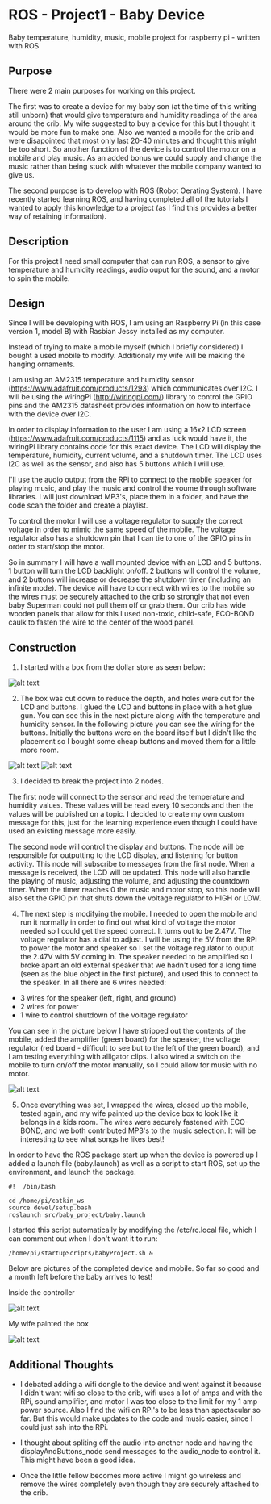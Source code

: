 ROS - Project1 - Baby Device
============================

Baby temperature, humidity, music, mobile project for raspberry pi - written with ROS

Purpose
-------

There were 2 main purposes for working on this project. 

The first was to create a device for my baby son (at the time of this writing still unborn) that would give temperature and humidity readings of the area around the crib. My wife suggested to buy a device for this but I thought it would be more fun to make one. Also we wanted a mobile for the crib and were disapointed that most only last 20-40 minutes and thought this might be too short. So another function of the device is to control the motor on a mobile and play music. As an added bonus we could supply and change the music rather than being stuck with whatever the mobile company wanted to give us.

The second purpose is to develop with ROS (Robot Oerating System). I have recently started learning ROS, and having completed all of the tutorials I wanted to apply this knowledge to a project (as I find this provides a better way of retaining information).


Description
-----------

For this project I need small computer that can run ROS, a sensor to give temperature and humidity readings, audio ouput for the sound, and a motor to spin the mobile.


Design
------

Since I will be developing with ROS, I am using an Raspberry Pi (in this case version 1, model B) with Rasbian Jessy installed as my computer.

Instead of trying to make a mobile myself (which I briefly considered) I bought a used mobile to modify. Additionaly my wife will be making the hanging ornaments.

I am using an AM2315 temperature and humidity sensor (https://www.adafruit.com/products/1293) which communicates over I2C. I will be using the wiringPi (http://wiringpi.com/) library to control the GPIO pins and the AM2315 datasheet provides information on how to interface with the device over I2C. 

In order to display information to the user I am using a 16x2 LCD screen (https://www.adafruit.com/products/1115) and as luck would have it, the wiringPi library contains code for this exact device. The LCD will display the temperature, humidity, current volume, and a shutdown timer. The LCD uses I2C as well as the sensor, and also has 5 buttons which I will use.

I'll use the audio output from the RPi to connect to the mobile speaker for playing music, and play the music and control the voume through software libraries. I will just download MP3's, place them in a folder, and have the code scan the folder and create a playlist.

To control the motor I will use a voltage regulator to supply the correct voltage in order to mimic the same speed of the mobile. The voltage regulator also has a shutdown pin that I can tie to one of the GPIO pins in order to start/stop the motor.

So in summary I will have a wall mounted device with an LCD and 5 buttons. 1 button will turn the LCD backlight on/off. 2 buttons will control the volume, and 2 buttons will increase or decrease the shutdown timer (including an infinite mode). The device will have to connect with wires to the mobile so the wires must be securely attached to the crib so strongly that not even baby Superman could not pull them off or grab them. Our crib has wide wooden panels that allow for this I used non-toxic, child-safe, ECO-BOND caulk to fasten the wire to the center of the wood panel.


Construction
------------

1) I started with a box from the dollar store as seen below:

![alt text](http://www.typhoonsoftware.com/GitHub/ROS_Project1_Baby/babyProject1.jpg "Dollar store box")

2) The box was cut down to reduce the depth, and holes were cut for the LCD and buttons. I glued the LCD and buttons in place with a hot glue gun. You can see this in the next picture along with the temperature and humidity sensor. In the following picture you can see the wiring for the buttons. Initially the buttons were on the board itself but I didn't like the placement so I bought some cheap buttons and moved them for a little more room.

![alt text](http://www.typhoonsoftware.com/GitHub/ROS_Project1_Baby/babyProject2.jpg "Box with LCD and buttons")
![alt text](http://www.typhoonsoftware.com/GitHub/ROS_Project1_Baby/babyProject3.jpg "Button wiring")

3) I decided to break the project into 2 nodes. 

The first node will connect to the sensor and read the temperature and humidity values. These values will be read every 10 seconds and then the values will be published on a topic. I decided to create my own custom message for this, just for the learning experience even though I could have used an existing message more easily.

The second node will control the display and buttons. The node will be responsible for outputting to the LCD display, and listening for button activity. This node will subscribe to messages from the first node. When a message is received, the LCD will be updated. This node will also handle the playing of music, adjusting the volume, and adjusting the countdown timer. When the timer reaches 0 the music and motor stop, so this node will also set the GPIO pin that shuts down the voltage regulator to HIGH or LOW.

4) The next step is modifying the mobile. I needed to open the mobile and run it normally in order to find out what kind of voltage the motor needed so I could get the speed correct. It turns out to be 2.47V. The voltage regulator has a dial to adjust. I will be using the 5V from the RPi to power the motor and speaker so I set the voltage regulator to ouput the 2.47V with 5V coming in. The speaker needed to be amplified so I broke apart an old external speaker that we hadn't used for a long time (seen as the blue object in the first picture), and used this to connect to the speaker. In all there are 6 wires needed:

- 3 wires for the speaker (left, right, and ground)
- 2 wires for power
- 1 wire to control shutdown of the voltage regulator

You can see in the picture below I have stripped out the contents of the mobile, added the amplifier (green board) for the speaker, the voltage regulator (red board - difficult to see but to the left of the green board), and I am testing everything with alligator clips. I also wired a switch on the mobile to turn on/off the motor manually, so I could allow for music with no motor.

![alt text](http://www.typhoonsoftware.com/GitHub/ROS_Project1_Baby/babyProject4.jpg "Testing the wiring")

5) Once everything was set, I wrapped the wires, closed up the mobile, tested again, and my wife painted up the device box to look like it belongs in a kids room. The wires were securely fastened with ECO-BOND, and we both contributed MP3's to the music selection. It will be interesting to see what songs he likes best!

In order to have the ROS package start up when the device is powered up I added a launch file (baby.launch) as well as a script to start ROS, set up the environment, and launch the package.

```
#!  /bin/bash

cd /home/pi/catkin_ws
source devel/setup.bash
roslaunch src/baby_project/baby.launch
```

I started this script automatically by modifying the /etc/rc.local file, which I can comment out when I don't want it to run:

```
/home/pi/startupScripts/babyProject.sh &
```

Below are pictures of the completed device and mobile. So far so good and a month left before the baby arrives to test!

Inside the controller

![alt text](http://www.typhoonsoftware.com/GitHub/ROS_Project1_Baby/babyProject5.jpg "Inside the controller")

My wife painted the box

![alt text](http://www.typhoonsoftware.com/GitHub/ROS_Project1_Baby/babyProject6.jpg "Painted controller")


Additional Thoughts
-------------------

- I debated adding a wifi dongle to the device and went against it because I didn't want wifi so close to the crib, wifi uses a lot of amps and with the RPi, sound amplifier, and motor I was too close to the limit for my 1 amp power source. Also I find the wifi on RPi's to be less than spectacular so far. But this would make updates to the code and music easier, since I could just ssh into the RPi.

- I thought about spliting off the audio into another node and having the displayAndButtons_node send messages to the audio_node to control it. This might have been a good idea.

- Once the little fellow becomes more active I might go wireless and remove the wires completely even though they are securely attached to the crib.
